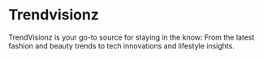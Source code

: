# Trendvisionz
TrendVisionz is your go-to source for staying in the know: From the latest fashion and beauty trends to tech innovations and lifestyle insights.
